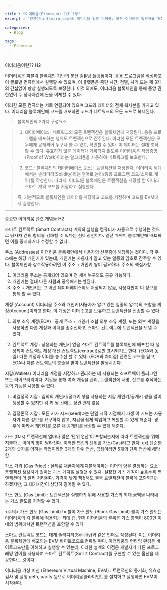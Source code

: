 ```yaml
---

title : "이더리움(Ethereum) 기초 1부"
excerpt : "인프런(inflearn.com)의 이더리움 입문 바이블: 모든 이더리움 입문자를 위하여를 수강하며 정리한 내용"

categories:
  - Blog

tags:
  - Ethereum

---
```


이더리움이란?? H2

이더리움은 퍼블릭 블록체인 기반의 분산 컴퓨팅 플랫폼이다. 응용 프로그램을 작성하고 이 글로벌 컴퓨터에서 실행할 수 있으며, 이 플랫폼은 중단 시간, 검열, 사기 또는 제 3자의 간섭없이 항상 실행되도록 보장한다. 이것 외에도, 이더리움 블록체인을 통해 중앙 권한없이 두 당사자간에 돈을 이체할 수 있다.

이러한 모든 컴퓨터는 서로 연결되어 있으며 코드와 데이터의 전체 복사본을 가지고 있다. 이더리움 블록체인에 코드를 배포하면 코드가 네트워크의 모든 노드로 복제된다.

>블록체인의 2가지 구성요소

>1. 데이터베이스 : 네트워크의 모든 트랜잭션은 블록체인에 저장된다. 응용 프로그램을 배포하는 행위도 트랜잭션으로 간주된다. 이러한 모든 트랜잭션은 모두에게 공개되어 누구나 볼 수 있고, 확인할 수 있다. 이 데이터는 절대 조작할 수 없다. 유효하지 않은 데이터가 기록되지 않도록 이더리움은 작업증명(Proof of Work)이라는 알고리즘을 사용하여 네트워크를 보호한다.

>2. 코드 : 블록체인의 데이터베이스 요소는 트랜잭션을 저장한다. 이더리움 세계에서는 솔리디티(Solidity)라는 언어로 논리/응용 프로그램 코드(스마트 계약)를 작성한다. 따라서, 이더리움 블록체인은 트랜잭션을 저장할 뿐 아니라 스마트 계약 코드를 저장하고 실행한다.

>즉, 기본적으로 블록체인은 데이터를 저장하고 코드를 저장하며 코드를 EVM에서 실행한다.

***


중요한 이더리움 관련 개념들 H2

스마트 컨트랙트 (Smart Contracts)
계약의 실행을 컴퓨터가 자동으로 수행하는 것으로 당사자 간의 합의를 강화할 수 있다는 점이 장점이다. 일단 계약이 블록체인에 배포되면 이를 중지하거나 수정할 수 없다.

주소 (Addresses)
이더리움 블록체인에서 사용자의 신분증에 해당하는 것이다. 각 주소에는 해당 개인키가 있는데, 개인키는 사용자가 알고 있는 일종의 암호로 간주할 수 있다. 블록체인과 상호작용하려면 이 주소 + 개인키 쌍이 필요하다.
주소의 핵심사항
1. 이더리움 주소는 공개되어 있으며 전 세계 누구와도 공유 가능하다.
2. 개인키는 절대 다른 사람과 공유해서는 안된다.
3. 주소 + 개인키는 그 어떤 데이터베이스에도 저장되지 않음, 사용자만이 이 정보를 통제 할 수 있다.

계정 (Account)
이더리움 주소와 개인키(사용자가 알고 있는 일종의 암호)의 조합을 계정(Account)이라고 한다. 이 계정은 이더 잔고를 보유하고 트랜잭션을 전송할 수 있다.
1. 외부 소유 계정(EOA) : 공개 주소 + 개인키 조합
외부 소유 계정, 또는 외부 계정을 사용하면 다른 계정과 이더를 송수신하고, 스마트 컨트랙트에 트랜잭션을 보낼 수 있다.

2. 컨트랙트 계정 : 상응하는 개인키 없음
스마트 컨트랙트를 블록체인에 배포할 때 생성되며 컨트랙트 계정 대신 컨트랙트(contract)로만 표시되기도 한다.
(EOA와 동일) 다른 계정과 이더를 송수신 할 수 있다.
(EOA와 차이점) 관련된 코드를 담고, EOA나 다른 컨트랙트의 호출을 받아 트랜잭션을 발생시킨다.

지갑(Wallets)
이더리움 계정을 저장하고 관리하는 데 사용되는 소프트웨어 플러그인 또는 라이브러리이다. 지갑을 통해 여러 계정을 관리, 트랜잭션에 서명, 잔고를 추적하는 등의 기능을 사용할 수 있다.

1. 비결정적 지갑 : 임의의 개인키/공개키 쌍을 사용하는 지갑
개인키/공개키 쌍을 많이 생성할 수 있지만 각 키 쌍 간에는 상관 관계 없음

2. 결정론적 지갑 : 모든 키가 시드(seed)라는 단일 시작 지점에서 파생
이 시드는 사용자가 다른 정보를 요구하지 않고, 지갑을 쉽게 백업하고 복원할 수 있게 해준다. 경우에 따라서 개인키를 모른 채 공개키를 생성할 수 있게 해준다.

가스 (Gas)
트랜잭션에 얼마나 많은 ‘단위 연산’이 포함되는지에 따라 트랜잭션을 위해 지불하는 이더의 양이 달라진다. 이러한 연산의 단위를 가스(Gas)라고 한다. ex) 단순한 2개의 숫자를 더하는 작업이라면 3개의 단위 연산, 곱셈이라면 5개의 단위 연산에 해당함

가스 가격 (Gas Price) : 실제로 채굴자에게 지불해야하는 이더의 양을 결정하는 요소
트랜잭션 생성자가 원하는 가스 가격을 설정할 수 있다. 설정한 가스 가격이 높을수록 트랜잭션이 더 빨리 처리된다. 가격이 낮게 책정해도 결국 트랜잭션이 블록에 포함되기는 하겠지만, 그 대기시간이 상당히 길어질 수 있다.

가스 한도 (Gas Limit) : 트랜잭션을 실행하기 위해 사용할 가스의 최대 금액을 나타내는 가스 한도를 지정할 수 있다.

<주의> 가스 한도 (Gas Limit) != 블록 가스 한도 (Block Gas Limit)
블록 가스 한도는 이더리움의 각 블록에 적용되는 최대 캡, 현재 이더리움의 블록은 가스 총액이 800만 이내의 범위에서만 트랜잭션을 포함할 수 있다.


스마트 컨트랙트 코드는 대개 솔리디티(Solidity)와 같은 언어로 작성된다. 이는 이더리움 블록체인에 배포되는 EVM 바이트코드로 컴파일 된다. 이더리움의 런타임 환경은 바이트코드만을 이해하고 실행할 수 있는데, 이러한 설계의 이점은 개발자가 다른 프로그래밍 언어를 사용하여 스마트 컨트랙트(Smart Contract)를 구현할 수 있는 옵션을 제공한다는 것이다.


이더리움 가상 머신 (Ethereum Virtual Machine, EVM) : 트랜잭션의 동기화, 유효성 검사 및 실행
geth, parity 등으로 이더리움 클라이언트를 설치하고 실행하면 EVM이 시작된다.
